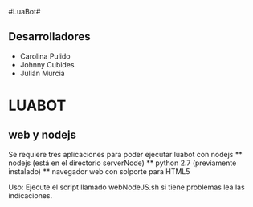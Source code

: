 #LuaBot#

## Desarrolladores ##

* Carolina Pulido
* Johnny Cubides
* Julián Murcia

# LUABOT #

## web y nodejs ##

Se requiere tres aplicaciones para poder ejecutar luabot con 
nodejs 
	** nodejs (está en el directorio serverNode)
	** python 2.7 (previamente instalado)
	** navegador web con solporte para HTML5

Uso:
Ejecute el script llamado webNodeJS.sh si tiene problemas lea
las indicaciones.
